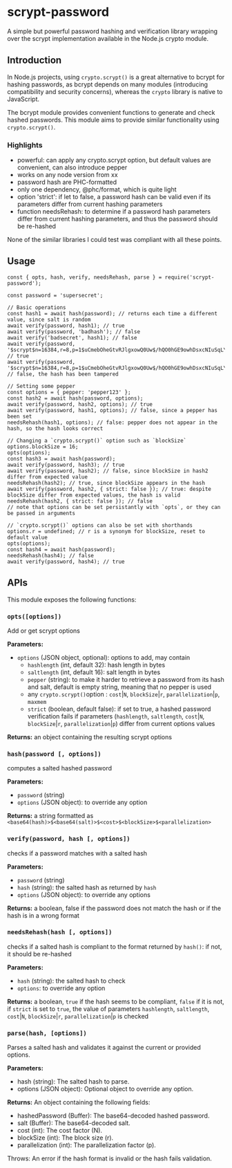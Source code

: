 # scrypt-password
A simple but powerful password hashing and verification library wrapping over the scrypt implementation available in the Node.js crypto module.

## Introduction
In Node.js projects, using `crypto.scrypt()` is a great alternative to bcrypt for hashing passwords, as bcrypt depends on many modules (introducing compatibility and security concerns), whereas the `crypto` library is native to JavaScript.

The bcrypt module provides convenient functions to generate and check hashed passwords. This module aims to provide similar functionality using `crypto.scrypt()`.

### Highlights
* powerful: can apply any crypto.scrypt option, but default values are convenient, can also introduce pepper
* works on any node version from xx
* password hash are PHC-formatted
* only one dependency, @phc/format, which is quite light
* option 'strict': if let to false, a password hash can be valid even if its parameters differ from current hashing parameters
* function needsRehash: to determine if a password hash parameters differ from current hashing parameters, and thus the password should be re-hashed

None of the similar libraries I could test was compliant with all these points.

## Usage
```
const { opts, hash, verify, needsRehash, parse } = require('scrypt-password');

const password = 'supersecret';

// Basic operations
const hash1 = await hash(password); // returns each time a different value, since salt is random
await verify(password, hash1); // true
await verify(password, 'badhash'); // false
await verify('badsecret', hash1); // false
await verify(password, '$scrypt$n=16384,r=8,p=1$uCmebOheGtvRJlgxowQ0Uw$/hQO0hGE9owhDsxcNIuSqLY96uU58b9AsfSD4u59NBU'); // true
await verify(password, '$scrypt$n=16384,r=8,p=1$uCmebOheGtvRJlgxowQ0Uw$/hQO0hGE9owhDsxcNIuSqLY96uU58b9AsfSD4u59NXX'); // false, the hash has been tampered

// Setting some pepper
const options = { pepper: 'pepper123' };
const hash2 = await hash(password, options);
await verify(password, hash2, options); // true
await verify(password, hash1, options); // false, since a pepper has been set
needsRehash(hash1, options); // false: pepper does not appear in the hash, so the hash looks correct

// Changing a `crypto.scrypt()` option such as `blockSize`
options.blockSize = 16;
opts(options);
const hash3 = await hash(password);
await verify(password, hash3); // true
await verify(password, hash2); // false, since blockSize in hash2 differ from expected value
needsRehash(hash2); // true, since blockSize appears in the hash
await verify(password, hash2, { strict: false }); // true: despite blockSize differ from expected values, the hash is valid
needsRehash(hash2, { strict: false }); // false
// note that options can be set persistantly with `opts`, or they can be passed in arguments

// `crypto.scrypt()` options can also be set with shorthands
options.r = undefined; // r is a synonym for blockSize, reset to default value
opts(options);
const hash4 = await hash(password);
needsRehash(hash4); // false
await verify(password, hash4); // true

```

## APIs

This module exposes the following functions:

### `opts([options])`
Add or get scrypt options

**Parameters:**
  * `options` (JSON object, optional): options to add, may contain
    * `hashlength` (int, default 32): hash length in bytes
    * `saltlength` (int, default 16): salt length in bytes
    * `pepper` (string): to make it harder to retrieve a password from its hash and salt, default is empty string, meaning that no pepper is used
    * any `crypto.scrypt()`option : `cost`|`N`, `blockSize`|`r`, `parallelization`|`p`, `maxmem`
    * `strict` (boolean, default false): if set to true, a hashed password verification fails if parameters (`hashlength`, `saltlength`, `cost`|`N`, `blockSize`|`r`, `parallelization`|`p`) differ from current options values

**Returns:** an object containing the resulting scrypt options

### `hash(password [, options])`

computes a salted hashed password

**Parameters:**
  * `password` (string)
  * `options` (JSON object): to override any option

**Returns:** a string formatted as `<base64(hash)>$<base64(salt)>$<cost>$<blockSize>$<parallelization>`

### `verify(password, hash [, options])`

checks if a password matches with a salted hash

**Parameters:**
  * `password` (string)
  * `hash` (string): the salted hash as returned by `hash`
  * `options` (JSON object): to override any options

**Returns:** a boolean, false if the password does not match the hash or if the hash is in a wrong format

### `needsRehash(hash [, options])`

checks if a salted hash is compliant to the format returned by `hash()`: if not, it should be re-hashed

**Parameters:**
  * `hash` (string): the salted hash to check
  * `options`: to override any option 

**Returns:** a boolean, `true` if the hash seems to be compliant, `false` if it is not,  
if `strict` is set to `true`, the value of parameters `hashlength`, `saltlength`, `cost`|`N`, `blockSize`|`r`, `parallelization`|`p` is checked

### `parse(hash, [options])`
Parses a salted hash and validates it against the current or provided options.

**Parameters:**
* hash (string): The salted hash to parse.
* options (JSON object): Optional object to override any option.

**Returns:** An object containing the following fields:
* hashedPassword (Buffer): The base64-decoded hashed password.
* salt (Buffer): The base64-decoded salt.
* cost (int): The cost factor (N).
* blockSize (int): The block size (r).
* parallelization (int): The parallelization factor (p).

Throws: An error if the hash format is invalid or the hash fails validation.



